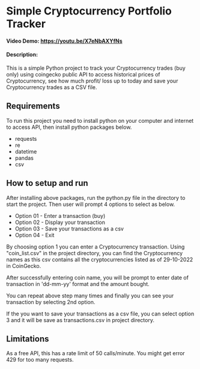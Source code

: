 
# Simple Cryptocurrency Portfolio Tracker
#### Video Demo:  <https://youtu.be/X7eNbAXYfNs>
#### Description:
This is a simple Python project to track your Cryptocurrency trades (buy only) using coingecko public API to access historical prices of Cryptocurrency, see how much profit/ loss up to today and save your Cryptocurrency trades as a CSV file.
## Requirements
To run this project you need to install python on your computer and internet to access API, then install python packages below.
- requests
- re
- datetime
- pandas
- csv
## How to setup and run
After installing above packages, run the python.py file in the directory to start the project. Then user will prompt 4 options to select as below.
- Option 01 - Enter a transaction (buy)
- Option 02 - Display your transaction
- Option 03 - Save your transactions as a csv
- Option 04 - Exit

By choosing option 1 you can enter a Cryptocurrency transaction. Using "coin_list.csv" in the project directory, you can find the Cryptocurrency names as this csv contains all the cryptocurrencies listed as of 29-10-2022 in CoinGecko.

After successfully entering coin name, you will be prompt to enter date of transaction in 'dd-mm-yy' format and the amount bought.

You can repeat above step many times and finally you can see your transaction by selecting 2nd option.

If the you want to save your transactions as a csv file, you can select option 3 and it will be save as transactions.csv in project directory.

## Limitations
As a free API, this has a rate limit of 50 calls/minute. You might get error 429 for too many requests.